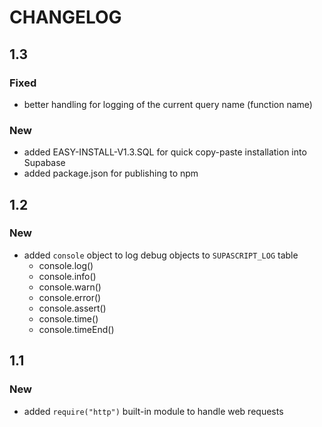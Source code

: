 # CHANGELOG
## 1.3
### Fixed
- better handling for logging of the current query name (function name)
### New
- added EASY-INSTALL-V1.3.SQL for quick copy-paste installation into Supabase
- added package.json for publishing to npm
## 1.2
### New
- added `console` object to log debug objects to `SUPASCRIPT_LOG` table
    - console.log()
    - console.info()
    - console.warn()
    - console.error()
    - console.assert()
    - console.time()
    - console.timeEnd()
## 1.1
### New
- added `require("http")` built-in module to handle web requests
